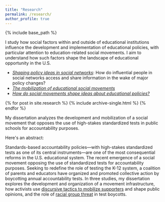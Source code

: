 ```yaml
---
title: "Research"
permalink: /research/
author_profile: true
---
```


{% include base_path %}

I study how social factors within and outside of educational institutions influence the development and implementation of educational policies, with particular attention to education-related social movements. I aim to understand how such factors shape the landscape of educational opportunity in the U.S.

  - [_Shaping policy ideas in social networks_](https://ramorel.github.io/publication/access_activation_and_influence): How do influential people in social networks access and share information in the wake of major policy changes? 
  - [_The mobilization of educational social movements_](https://ramorel.github.io/research/dissertation/)
  - [_How do social movements shape ideas about educational policies?_](https://ramorel.github.io/research/dissertation/)


{% for post in site.research %}
  {% include archive-single.html %}
{% endfor %}

My dissertation analyzes the development and mobilization of a social movement that opposes the use of high-stakes standardized tests in public schools for accountability purposes.

Here's an abstract:

Standards-based accountability policies—with high-stakes standardized tests as one of its central instruments—are one of the most consequential reforms in the U.S. educational system. The recent emergence of a social movement opposing the use of standardized tests for accountability purposes. Seeking to redefine the role of testing the K-12 system, a coalition of parents and educators have organized and promoted collective action by boycotting annual accountability tests. In three studies, my dissertation explores the development and organization of a movement infrastructure, how activists use [discursive tactics to mobilize supporters](https://ramorel.github.io/files/study2_working_paper.pdf) and shape public opinions, and the role of [racial group threat](https://ramorel.github.io/files/study3_working_paper.pdf) in test boycotts.